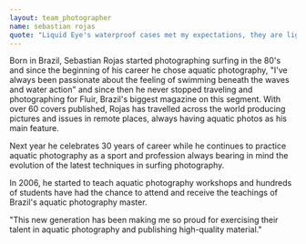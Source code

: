 ```yaml
---
layout: team_photographer
name: sebastian rojas
quote: "Liquid Eye's waterproof cases met my expectations, they are light and resistant and have precise controls. Our partnership began in 2012 and only tends to grow with the development of new ideas and models. I am proud to be part of the Liquid Eye's team and also to know I'm being well assisted by their equipment. I recommend Liquid Eye to all my students and to anyone who seeks information regarding equipments for aquatic photography."
---
```

Born in Brazil, Sebastian Rojas started photographing surfing in the 80's and since the beginning of his career he chose aquatic photography, "I've always been passionate about the feeling of swimming beneath the waves and water action" and since then he never stopped traveling and photographing for Fluir, Brazil's biggest magazine on this segment. With over 60 covers published, Rojas has travelled across the world producing pictures and issues in remote places, always having aquatic photos as his main feature.

Next year he celebrates 30 years of career while he continues to practice aquatic photography as a sport and profession always bearing in mind the evolution of the latest techniques in surfing photography.

In 2006, he started to teach aquatic photography workshops and hundreds of students have had the chance to attend and receive the teachings of Brazil's aquatic photography master.

"This new generation has been making me so proud for exercising their talent in aquatic photography and publishing high-quality material."

